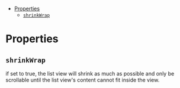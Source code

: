 - [Properties](#properties)
  - [`shrinkWrap`](#shrinkwrap)

# Properties

## `shrinkWrap`

if set to true, the list view will shrink as much as possible and only be
scrollable until the list view's content cannot fit inside the view.
